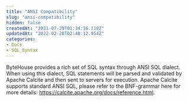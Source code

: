 ```yaml
---
title: "ANSI Compatibility"
slug: "ansi-compatibility"
hidden: false
createdAt: "2021-07-29T01:34:16.118Z"
updatedAt: "2022-02-28T02:40:12.954Z"
categories:
- Docs
- SQL_Syntax
---
```

ByteHouse provides a rich set of SQL syntax through ANSI SQL dialect. When using this dialect, SQL statements will be parsed and validated by Apache Calcite and then sent to servers for execution. Apache Calcite supports standard ANSI SQL, please refer to the BNF-grammar here for more details: https://calcite.apache.org/docs/reference.html.